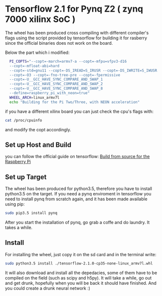 # Tensorflow 2.1 for Pynq Z2 ( zynq 7000 xilinx SoC )
The wheel has been produced cross compiling with different compiler's flags using the script provided by tensorflow for building it for rasberry since the official binaries does not work on the board.

Below the part which i modified:
```bash
  PI_COPTS="--copt=-march=armv7-a --copt=-mfpu=vfpv3-d16
  --copt=-mfloat-abi=hard 
  --copt=-std=gnu11 --copt=-DS_IREAD=S_IRUSR --copt=-DS_IWRITE=S_IWUSR
  --copt=-O3 --copt=-fno-tree-pre --copt=-fpermissive
  --copt=-U__GCC_HAVE_SYNC_COMPARE_AND_SWAP_1
  --copt=-U__GCC_HAVE_SYNC_COMPARE_AND_SWAP_2
  --copt=-U__GCC_HAVE_SYNC_COMPARE_AND_SWAP_8
  --define=raspberry_pi_with_neon=true"
  WHEEL_ARCH=linux_armv7l
  echo "Building for the Pi Two/Three, with NEON acceleration"
```

if you have a different xilinx board you can just check the cpu's flags with:
```bash
cat /proc/cpuinfo
```
and modify the copt accordingly.



## Set up Host and Build
you can follow the official guide on tensorflow: 
[Build from source for the Raspberry Pi](https://www.tensorflow.org/install/source_rpi#python-3)

## Set up Target 
The wheel has been produced for python3.5, therefore you have to install python3.5 on the target. 
If you need a pynq enviroment in tensorflow you need to install pynq from scratch again, and it has been made available using pip:
```bash
sudo pip3.5 install pynq
```
After you start the installation of pynq, go grab a coffe and do laundry. It takes a while.

## Install 
For installing the wheel, just copy it on the sd card and in the terminal write:
```bash
sudo python3.5 install ./tensorflow-2.1.0-cp35-none-linux_armv7l.whl
```
It will also download and install all the depedacies, some of them have to be compiled on the field (such as scipy and h5py). It will take a while, go out and get drunk, hopefully when you will be back it should have finished.
And you could create a drunk neural network :)


